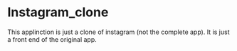 # Instagram_clone
This applinction is just a clone of instagram (not the complete app). It is just a front end of the original app.

